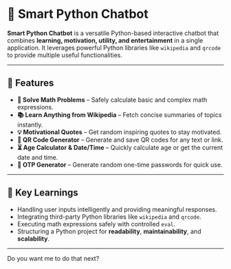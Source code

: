 

# 🤖 Smart Python Chatbot

**Smart Python Chatbot** is a versatile Python-based interactive chatbot that combines **learning, motivation, utility, and entertainment** in a single application. It leverages powerful Python libraries like `wikipedia` and `qrcode` to provide multiple useful functionalities.

---

## 🚀 Features

* **🧮 Solve Math Problems** – Safely calculate basic and complex math expressions.
* **📚 Learn Anything from Wikipedia** – Fetch concise summaries of topics instantly.
* **💡 Motivational Quotes** – Get random inspiring quotes to stay motivated.
* **🔗 QR Code Generator** – Generate and save QR codes for any text or link.
* **⏳ Age Calculator & Date/Time** – Quickly calculate age or get the current date and time.
* **🔐 OTP Generator** – Generate random one-time passwords for quick use.

---

## 📝 Key Learnings

* Handling user inputs intelligently and providing meaningful responses.
* Integrating third-party Python libraries like `wikipedia` and `qrcode`.
* Executing math expressions safely with controlled `eval`.
* Structuring a Python project for **readability**, **maintainability**, and **scalability**.

---


Do you want me to do that next?
